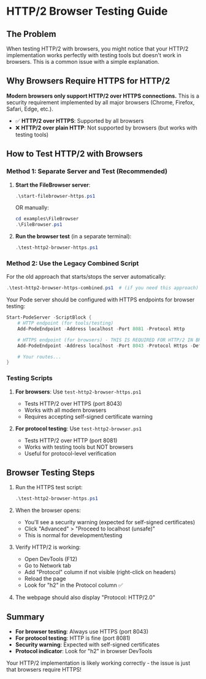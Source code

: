 # HTTP/2 Browser Testing Guide

## The Problem

When testing HTTP/2 with browsers, you might notice that your HTTP/2 implementation works perfectly with testing tools but doesn't work in browsers. This is a common issue with a simple explanation.

## Why Browsers Require HTTPS for HTTP/2

**Modern browsers only support HTTP/2 over HTTPS connections.** This is a security requirement implemented by all major browsers (Chrome, Firefox, Safari, Edge, etc.).

- ✅ **HTTP/2 over HTTPS**: Supported by all browsers
- ❌ **HTTP/2 over plain HTTP**: Not supported by browsers (but works with testing tools)

## How to Test HTTP/2 with Browsers

### Method 1: Separate Server and Test (Recommended)

1. **Start the FileBrowser server**:
   ```powershell
   .\start-filebrowser-https.ps1
   ```
   OR manually:
   ```powershell
   cd examples\FileBrowser
   .\FileBrowser.ps1
   ```

2. **Run the browser test** (in a separate terminal):
   ```powershell
   .\test-http2-browser-https.ps1
   ```

### Method 2: Use the Legacy Combined Script

For the old approach that starts/stops the server automatically:
```powershell
.\test-http2-browser-https-combined.ps1  # (if you need this approach)
```

Your Pode server should be configured with HTTPS endpoints for browser testing:

```powershell
Start-PodeServer -ScriptBlock {
    # HTTP endpoint (for tools/testing)
    Add-PodeEndpoint -Address localhost -Port 8081 -Protocol Http

    # HTTPS endpoint (for browsers) - THIS IS REQUIRED FOR HTTP/2 IN BROWSERS
    Add-PodeEndpoint -Address localhost -Port 8043 -Protocol Https -Default -SelfSigned -DualMode

    # Your routes...
}
```

### Testing Scripts

1. **For browsers**: Use `test-http2-browser-https.ps1`
   - Tests HTTP/2 over HTTPS (port 8043)
   - Works with all modern browsers
   - Requires accepting self-signed certificate warning

2. **For protocol testing**: Use `test-http2-browser.ps1`
   - Tests HTTP/2 over HTTP (port 8081)
   - Works with testing tools but NOT browsers
   - Useful for protocol-level verification

## Browser Testing Steps

1. Run the HTTPS test script:
   ```powershell
   .\test-http2-browser-https.ps1
   ```

2. When the browser opens:
   - You'll see a security warning (expected for self-signed certificates)
   - Click "Advanced" > "Proceed to localhost (unsafe)"
   - This is normal for development/testing

3. Verify HTTP/2 is working:
   - Open DevTools (F12)
   - Go to Network tab
   - Add "Protocol" column if not visible (right-click on headers)
   - Reload the page
   - Look for "h2" in the Protocol column ✅

4. The webpage should also display "Protocol: HTTP/2.0"

## Summary

- **For browser testing**: Always use HTTPS (port 8043)
- **For protocol testing**: HTTP is fine (port 8081)
- **Security warning**: Expected with self-signed certificates
- **Protocol indicator**: Look for "h2" in browser DevTools

Your HTTP/2 implementation is likely working correctly - the issue is just that browsers require HTTPS!
